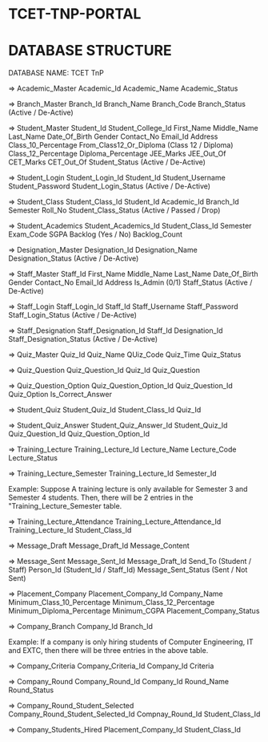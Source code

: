 # TCET-TNP-PORTAL

<!-- Semester
Semester 1 - 1
Semester 2 - 2
Semester 3 - 3
Semester 4 - 4
Semester 5 - 5
Semester 6 - 6
Semester 7 - 7
Semester 8 - 8 -->

# DATABASE STRUCTURE

DATABASE NAME: TCET TnP

=> Academic_Master
Academic_Id
Academic_Name
Academic_Status

=> Branch_Master
Branch_Id
Branch_Name
Branch_Code
Branch_Status (Active / De-Active)

=> Student_Master
Student_Id
Student_College_Id
First_Name
Middle_Name
Last_Name
Date_Of_Birth
Gender
Contact_No
Email_Id
Address
Class_10_Percentage
From_Class12_Or_Diploma (Class 12 / Diploma)
Class_12_Percentage
Diploma_Percentage
JEE_Marks
JEE_Out_Of
CET_Marks
CET_Out_Of
Student_Status (Active / De-Active)

=> Student_Login
Student_Login_Id
Student_Id
Student_Username
Student_Password
Student_Login_Status (Active / De-Active)

=> Student_Class
Student_Class_Id
Student_Id
Academic_Id
Branch_Id
Semester
Roll_No
Student_Class_Status (Active / Passed / Drop)

=> Student_Academics
Student_Academics_Id
Student_Class_Id
Semester
Exam_Code
SGPA
Backlog (Yes / No)
Backlog_Count

=> Designation_Master
Designation_Id
Designation_Name
Designation_Status (Active / De-Active)

=> Staff_Master
Staff_Id
First_Name
Middle_Name
Last_Name
Date_Of_Birth
Gender
Contact_No
Email_Id
Address
Is_Admin (0/1)
Staff_Status (Active / De-Active)

=> Staff_Login
Staff_Login_Id
Staff_Id
Staff_Username
Staff_Password
Staff_Login_Status (Active / De-Active)

=> Staff_Designation
Staff_Designation_Id
Staff_Id
Designation_Id
Staff_Designation_Status (Active / De-Active)

=> Quiz_Master
Quiz_Id
Quiz_Name
QUiz_Code
Quiz_Time
Quiz_Status

=> Quiz_Question
Quiz_Question_Id
Quiz_Id
Quiz_Question

=> Quiz_Question_Option
Quiz_Question_Option_Id
Quiz_Question_Id
Quiz_Option
Is_Correct_Answer

=> Student_Quiz
Student_Quiz_Id
Student_Class_Id
Quiz_Id

=> Student_Quiz_Answer
Student_Quiz_Answer_Id
Student_Quiz_Id
Quiz_Question_Id
Quiz_Question_Option_Id

=> Training_Lecture
Training_Lecture_Id
Lecture_Name
Lecture_Code
Lecture_Status

=> Training_Lecture_Semester
Training_Lecture_Id
Semester_Id

Example: Suppose A training lecture is only available for Semester 3 and Semester 4 students. Then, there will be 2 entries in the "Training_Lecture_Semester table.

=> Training_Lecture_Attendance
Training_Lecture_Attendance_Id
Training_Lecture_Id
Student_Class_Id

=> Message_Draft
Message_Draft_Id
Message_Content

=> Message_Sent
Message_Sent_Id
Message_Draft_Id
Send_To (Student / Staff)
Person_Id (Student_Id / Staff_Id)
Message_Sent_Status (Sent / Not Sent)

=> Placement_Company
Placement_Company_Id
Company_Name
Minimum_Class_10_Percentage
Minimum_Class_12_Percentage
Minimum_Diploma_Percentage
Minimum_CGPA
Placement_Company_Status

=> Company_Branch
Company_Id
Branch_Id

Example: If a company is only hiring students of Computer Engineering, IT and EXTC, then there will be three entries in the above table.

=> Company_Criteria
Company_Criteria_Id
Company_Id
Criteria

=> Company_Round
Company_Round_Id
Company_Id
Round_Name
Round_Status

=> Company_Round_Student_Selected
Company_Round_Student_Selected_Id
Compnay_Round_Id
Student_Class_Id

=> Company_Students_Hired
Placement_Company_Id
Student_Class_Id
